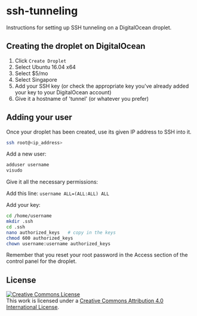# ssh-tunneling

Instructions for setting up SSH tunneling on a DigitalOcean droplet.

## Creating the droplet on DigitalOcean

1. Click `Create Droplet`
1. Select Ubuntu 16.04 x64
1. Select $5/mo
1. Select Singapore
1. Add your SSH key (or check the appropriate key you've already added your key to your DigitalOcean account)
1. Give it a hostname of 'tunnel' (or whatever you prefer)

## Adding your user

Once your droplet has been created, use its given IP address to SSH into it.

```bash
ssh root@<ip_address>
```

Add a new user:

```bash
adduser username
visudo
```

Give it all the necessary permissions:

Add this line: `username ALL=(ALL:ALL) ALL`

Add your key:

```bash
cd /home/username
mkdir .ssh
cd .ssh
nano authorized_keys   # copy in the keys
chmod 600 authorized_keys
chown username:username authorized_keys
```

Remember that you reset your root password in the Access section of the control panel for the droplet.

## License

<a rel="license" href="http://creativecommons.org/licenses/by/4.0/"><img alt="Creative Commons License" style="border-width:0" src="https://i.creativecommons.org/l/by/4.0/88x31.png" /></a><br />This work is licensed under a <a rel="license" href="http://creativecommons.org/licenses/by/4.0/">Creative Commons Attribution 4.0 International License</a>.
